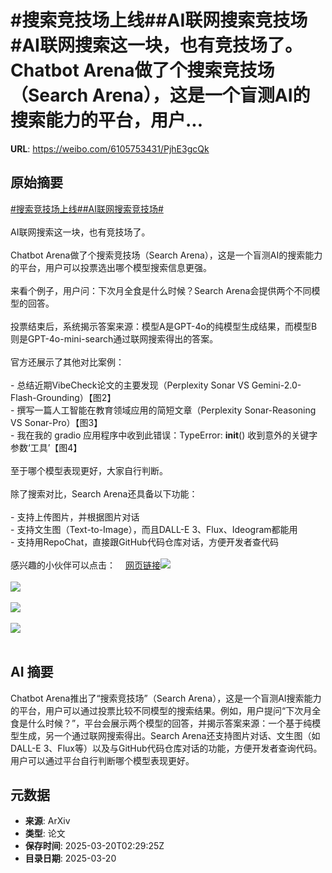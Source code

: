 # #搜索竞技场上线##AI联网搜索竞技场#AI联网搜索这一块，也有竞技场了。Chatbot Arena做了个搜索竞技场（Search Arena），这是一个盲测AI的搜索能力的平台，用户...

**URL**: https://weibo.com/6105753431/PjhE3gcQk

## 原始摘要

<a href="https://m.weibo.cn/search?containerid=231522type%3D1%26t%3D10%26q%3D%23%E6%90%9C%E7%B4%A2%E7%AB%9E%E6%8A%80%E5%9C%BA%E4%B8%8A%E7%BA%BF%23&amp;extparam=%23%E6%90%9C%E7%B4%A2%E7%AB%9E%E6%8A%80%E5%9C%BA%E4%B8%8A%E7%BA%BF%23" data-hide=""><span class="surl-text">#搜索竞技场上线#</span></a><a href="https://m.weibo.cn/search?containerid=231522type%3D1%26t%3D10%26q%3D%23AI%E8%81%94%E7%BD%91%E6%90%9C%E7%B4%A2%E7%AB%9E%E6%8A%80%E5%9C%BA%23&amp;extparam=%23AI%E8%81%94%E7%BD%91%E6%90%9C%E7%B4%A2%E7%AB%9E%E6%8A%80%E5%9C%BA%23" data-hide=""><span class="surl-text">#AI联网搜索竞技场#</span></a><br><br>AI联网搜索这一块，也有竞技场了。<br><br>Chatbot Arena做了个搜索竞技场（Search Arena），这是一个盲测AI的搜索能力的平台，用户可以投票选出哪个模型搜索信息更强。<br><br>来看个例子，用户问：下次月全食是什么时候？Search Arena会提供两个不同模型的回答。<br><br>投票结束后，系统揭示答案来源：模型A是GPT-4o的纯模型生成结果，而模型B则是GPT-4o-mini-search通过联网搜索得出的答案。<br><br>官方还展示了其他对比案例：<br><br>- 总结近期VibeCheck论文的主要发现（Perplexity Sonar VS Gemini-2.0-Flash-Grounding）【图2】<br>- 撰写一篇人工智能在教育领域应用的简短文章（Perplexity Sonar-Reasoning VS Sonar-Pro）【图3】<br>- 我在我的 gradio 应用程序中收到此错误：TypeError: __init__() 收到意外的关键字参数‘工具’【图4】<br><br>至于哪个模型表现更好，大家自行判断。<br><br>除了搜索对比，Search Arena还具备以下功能：<br><br>- 支持上传图片，并根据图片对话<br>- 支持文生图（Text-to-Image），而且DALL-E 3、Flux、Ideogram都能用<br>- 支持用RepoChat，直接跟GitHub代码仓库对话，方便开发者查代码<br><br>感兴趣的小伙伴可以点击：<a href="https://weibo.cn/sinaurl?u=https%3A%2F%2Flmarena.ai%2F" data-hide=""><span class="url-icon"><img style="width: 1rem;height: 1rem" src="https://h5.sinaimg.cn/upload/2015/09/25/3/timeline_card_small_web_default.png" referrerpolicy="no-referrer"></span><span class="surl-text">网页链接</span></a><img style="" src="https://tvax2.sinaimg.cn/large/006Fd7o3gy1hzmeirmwepj30xc0iu7at.jpg" referrerpolicy="no-referrer"><br><br><img style="" src="https://tvax4.sinaimg.cn/large/006Fd7o3gy1hzmeiu1hu0j31pg0sw7s1.jpg" referrerpolicy="no-referrer"><br><br><img style="" src="https://tvax4.sinaimg.cn/large/006Fd7o3gy1hzmeiw5aryj30zk0go4b5.jpg" referrerpolicy="no-referrer"><br><br><img style="" src="https://tvax1.sinaimg.cn/large/006Fd7o3gy1hzmeixij2aj31pc0stkbd.jpg" referrerpolicy="no-referrer"><br><br>

## AI 摘要

Chatbot Arena推出了“搜索竞技场”（Search Arena），这是一个盲测AI搜索能力的平台，用户可以通过投票比较不同模型的搜索结果。例如，用户提问“下次月全食是什么时候？”，平台会展示两个模型的回答，并揭示答案来源：一个基于纯模型生成，另一个通过联网搜索得出。Search Arena还支持图片对话、文生图（如DALL-E 3、Flux等）以及与GitHub代码仓库对话的功能，方便开发者查询代码。用户可以通过平台自行判断哪个模型表现更好。

## 元数据

- **来源**: ArXiv
- **类型**: 论文
- **保存时间**: 2025-03-20T02:29:25Z
- **目录日期**: 2025-03-20
